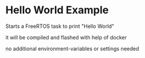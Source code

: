# Hello World Example

Starts a FreeRTOS task to print "Hello World"

it will be compiled and flashed with help of docker

no additional environment-variables or settings needed
